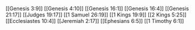 [[Genesis 3:9]]
[[Genesis 4:10]]
[[Genesis 16:1]]
[[Genesis 16:4]]
[[Genesis 21:17]]
[[Judges 19:17]]
[[1 Samuel 26:19]]
[[1 Kings 19:9]]
[[2 Kings 5:25]]
[[Ecclesiastes 10:4]]
[[Jeremiah 2:17]]
[[Ephesians 6:5]]
[[1 Timothy 6:1]]
